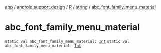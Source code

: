 [app](../../../index.md) / [android.support.design](../../index.md) / [R](../index.md) / [string](index.md) / [abc_font_family_menu_material](.)

# abc_font_family_menu_material

`static val abc_font_family_menu_material: `[`Int`](https://kotlinlang.org/api/latest/jvm/stdlib/kotlin/-int/index.html)
`static val abc_font_family_menu_material: `[`Int`](https://kotlinlang.org/api/latest/jvm/stdlib/kotlin/-int/index.html)